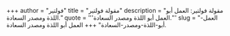 +++
author = "فولتير"
title = "مقولة فولتير"
description = "مقولة فولتير: العمل أبو اللذة ومصدر السعادة."
quote = '''العمل أبو اللذة ومصدر السعادة.''' 
slug = "العمل-أبو-اللذة-ومصدر-السعادة"
+++
العمل أبو اللذة ومصدر السعادة.
